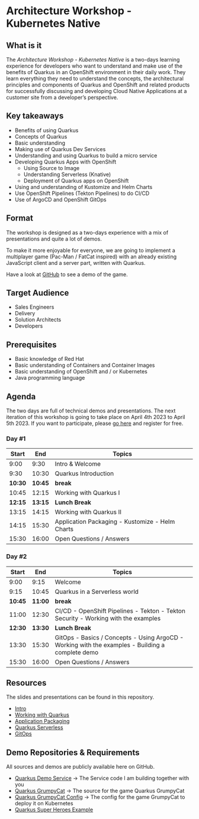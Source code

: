 # Architecture Workshop - Kubernetes Native
## What is it
The *Architecture Workshop - Kubernetes Native* is a two-days learning experience for developers who want to understand and make use of the benefits of Quarkus in an OpenShift environment in their daily work. They learn everything they need to understand the concepts, the architectural principles and components of Quarkus and OpenShift and related products for successfully discussing and developing Cloud Native Applications at a customer site from a developer’s perspective.

## Key takeaways
- Benefits of using Quarkus
- Concepts of Quarkus
- Basic understanding
- Making use of Quarkus Dev Services
- Understanding and using Quarkus to build a micro service
- Developing Quarkus Apps with OpenShift 
  - Using Source to Image
  - Understanding Serverless (Knative)
  - Deployment of Quarkus apps on OpenShift
- Using and understanding of Kustomize and Helm Charts
- Use OpenShift Pipelines (Tekton Pipelines) to do CI/CD
- Use of ArgoCD and OpenShift GitOps

## Format
The workshop is designed as a two-days experience with a mix of presentations and quite a lot of demos.

To make it more enjoyable for everyone, we are going to implement a multiplayer game (Pac-Man / FatCat inspired) with an already existing JavaScript client and a server part, written with Quarkus. 

Have a look at [GitHub](https://github.com/wpernath/quarkus-grumpycat) to see a demo of the game.

## Target Audience
- Sales Engineers
- Delivery
- Solution Architects
- Developers

## Prerequisites
- Basic knowledge of Red Hat 
- Basic understanding of Containers and Container Images
- Basic understanding of OpenShift and / or Kubernetes
- Java programming language

## Agenda
The two days are full of technical demos and presentations. The next iteration of this workshop is going to take place on April 4th 2023 to April 5th 2023. If you want to participate, please [go here](https://www.redhat-partner.com/enablement/trainings/register/402/) and register for free. 

### Day #1
Start | End | Topics
------|-----|------
9:00 | 9:30| Intro & Welcome
9:30 | 10:30| Quarkus Introduction
**10:30**|**10:45**| **break**
10:45|12:15|Working with Quarkus I
**12:15**|**13:15**|**Lunch Break**
13:15|14:15|Working with Quarkus II
14:15|15:30|Application Packaging - Kustomize - Helm Charts
15:30|16:00|Open Questions / Answers


### Day #2
Start | End | Topics
------|-----|------
9:00 | 9:15| Welcome
9:15 | 10:45| Quarkus in a Serverless world
**10:45**|**11:00**| **break**
11:00|12:30|CI/CD - OpenShift Pipelines - Tekton - Tekton Security - Working with the examples
**12:30**|**13:30**|**Lunch Break**
13:30|15:30|GitOps - Basics / Concepts - Using ArgoCD - Working with the examples - Building a complete demo
15:30|16:00|Open Questions / Answers


## Resources
The slides and presentations can be found in this repository.

- [Intro](material/1_Introduction%20to%20Kubernetes%20Native%20Development.pdf)
- [Working with Quarkus](material/2_Working%20with%20Quarkus.pdf)
- [Application Packaging](material/3_Application%20Packaging.pdf)
- [Quarkus Serverless](material/4_Serverless%20Quickstarts.pdf)
- [GitOps](material/5_GitOps.pdf)

## Demo Repositories & Requirements
All sources and demos are publicly available here on GitHub. 
- [Quarkus Demo Service](https://github.com/wpernath/quarkus-demo-service.git) -> The Service code I am building together with you
- [Quarkus GrumpyCat](https://github.com/wpernath/quarkus-grumpycat.git) -> The source for the game Quarkus GrumpyCat
- [Quarkus GrumpyCat Config](https://github.com/wpernath/grumpycat-config.git) -> The config for the game GrumpyCat to deploy it on Kubernetes
- [Quarkus Super Heroes Example](https://github.com/quarkusio/quarkus-super-heroes) 
  

